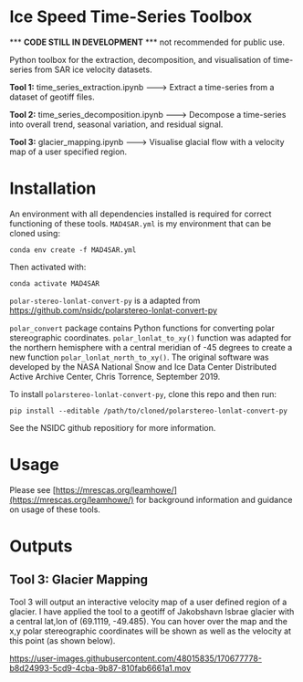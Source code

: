 # Ice Speed Time-Series Toolbox

*** **CODE STILL IN DEVELOPMENT** *** not recommended for public use.

Python toolbox for the extraction, decomposition, and visualisation of time-series from SAR ice velocity datasets.


**Tool 1:** time_series_extraction.ipynb ---> Extract a time-series from a dataset of geotiff files.

**Tool 2:** time_series_decomposition.ipynb ---> Decompose a time-series into overall trend, seasonal variation, and residual signal.

**Tool 3:** glacier_mapping.ipynb ---> Visualise glacial flow with a velocity map of a user specified region.


# Installation

An environment with all dependencies installed is required for correct functioning of these tools. `MAD4SAR.yml` is my environment that can be cloned using:

    conda env create -f MAD4SAR.yml

Then activated with:

    conda activate MAD4SAR


`polar-stereo-lonlat-convert-py` is a adapted from https://github.com/nsidc/polarstereo-lonlat-convert-py

`polar_convert` package contains Python functions for converting polar stereographic coordinates. `polar_lonlat_to_xy()` function was adapted for the northern hemisphere with a central meridian of -45 degrees to create a new function `polar_lonlat_north_to_xy()`. The original software was developed by the NASA National Snow and Ice Data Center Distributed Active Archive Center, Chris Torrence, September 2019.

To install `polarstereo-lonlat-convert-py`, clone this repo and then run:

    pip install --editable /path/to/cloned/polarstereo-lonlat-convert-py

See the NSIDC github repositiory for more information.

# Usage

Please see [https://mrescas.org/leamhowe/](https://mrescas.org/leamhowe/) for background information and guidance on usage of these tools.

# Outputs

## Tool 3: Glacier Mapping

Tool 3 will output an interactive velocity map of a user defined region of a glacier. I have applied the tool to a geotiff of Jakobshavn Isbrae glacier with a central lat,lon of (69.1119, -49.485). You can hover over the map and the x,y polar stereographic coordinates will be shown as well as the velocity at this point (as shown below).

https://user-images.githubusercontent.com/48015835/170677778-b8d24993-5cd9-4cba-9b87-810fab6661a1.mov

